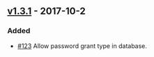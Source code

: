 
## [v1.3.1](https://github.com/synapsestudios/oidc-platform/compare/v1.3.0...release/v1.3.1) - 2017-10-2
### Added
- [#123](https://github.com/synapsestudios/oidc-platform/pull/123) Allow password grant type in database.
